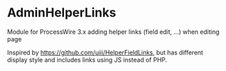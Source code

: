 # AdminHelperLinks
Module for ProcessWire 3.x adding helper links (field edit, ...) when editing page

Inspired by https://github.com/uiii/HelperFieldLinks, but has different display style and includes links using JS instead of PHP.
